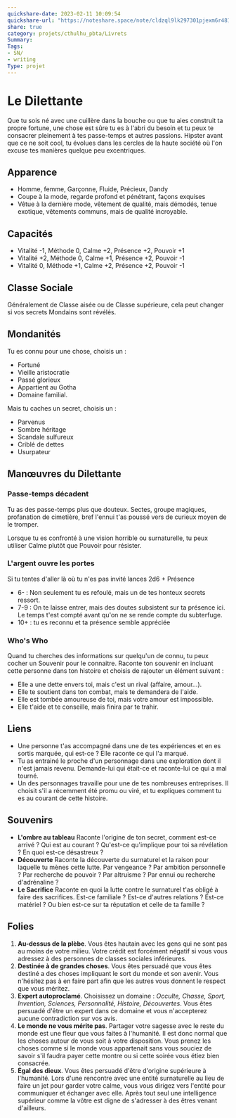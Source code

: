 ```yaml
---
quickshare-date: 2023-02-11 10:09:54
quickshare-url: "https://noteshare.space/note/cldzql9lk297301pjexm6r481#3NGEzCCsYTrIXZLmhlF9ckYQQsnrhCHXhwkRfEwet7U"
share: true 
category: projets/cthulhu_pbta/Livrets
Summary: 
Tags:
- SN/
- writing
Type: projet
---
```

# Le Dilettante

Que tu sois né avec une cuillère dans la bouche ou que tu aies construit ta propre fortune, une chose est sûre tu es à l'abri du besoin et tu peux te consacrer pleinement à tes passe-temps et autres passions. Hipster avant que ce ne soit cool, tu évolues dans les cercles de la haute société où l'on excuse tes manières quelque peu excentriques.

## Apparence

- Homme, femme, Garçonne, Fluide, Précieux, Dandy
- Coupe à la mode, regarde profond et pénétrant, façons exquises
- Vêtue à la dernière mode, vêtement de qualité, mais démodés, tenue exotique, vêtements communs, mais de qualité incroyable.

## Capacités

- Vitalité -1, Méthode 0, Calme +2, Présence +2, Pouvoir +1
- Vitalité +2, Méthode 0, Calme +1, Présence +2, Pouvoir -1
- Vitalité 0, Méthode +1, Calme +2, Présence +2, Pouvoir -1

## Classe Sociale

Généralement de Classe aisée ou de Classe supérieure, cela peut changer si vos secrets Mondains sont révélés.

## Mondanités

Tu es connu pour une chose, choisis un :

- Fortuné
- Vieille aristocratie
- Passé glorieux
- Appartient au Gotha
- Domaine familial.

Mais tu caches un secret, choisis un :

- Parvenus
- Sombre héritage
- Scandale sulfureux
- Criblé de dettes
- Usurpateur

## Manœuvres du Dilettante

### Passe-temps décadent

Tu as des passe-temps plus que douteux. Sectes, groupe magiques, profanation de cimetière, bref l'ennui t'as poussé vers de curieux moyen de le tromper.

Lorsque tu es confronté à une vision horrible ou surnaturelle, tu peux utiliser Calme plutôt que Pouvoir pour résister.

### L'argent ouvre les portes

Si tu tentes d'aller là où tu n'es pas invité lances 2d6 + Présence

- 6- : Non seulement tu es refoulé, mais un de tes honteux secrets ressort.
- 7-9 : On te laisse entrer, mais des doutes subsistent sur ta présence ici. Le temps t'est compté avant qu'on ne se rende compte du subterfuge.
- 10+ : tu es reconnu et ta présence semble appréciée

### Who's Who

Quand tu cherches des informations sur quelqu'un de connu, tu peux cocher un Souvenir pour le connaitre.
Raconte ton souvenir en incluant cette personne dans ton histoire et choisis de rajouter un élément suivant :

- Elle a une dette envers toi, mais c'est un rival (affaire, amour…).
- Elle te soutient dans ton combat, mais te demandera de l'aide.
- Elle est tombée amoureuse de toi, mais votre amour est impossible.
- Elle t'aide et te conseille, mais finira par te trahir.

## Liens

- Une personne t'as accompagné dans une de tes expériences et en es sortis marquée, qui est-ce ? Elle raconte ce qui l'a marqué.
- Tu as entrainé le proche d'un personnage dans une exploration dont il n'est jamais revenu. Demande-lui qui était-ce et raconte-lui ce qui a mal tourné.
- Un des personnages travaille pour une de tes nombreuses entreprises. Il choisit s'il a récemment été promu ou viré, et tu expliques comment tu es au courant de cette histoire.

## Souvenirs

- **L'ombre au tableau**
Raconte l'origine de ton secret, comment est-ce arrivé ? Qui est au courant ? Qu'est-ce qu'implique pour toi sa révélation ? En quoi est-ce désastreux ?
- **Découverte**
Raconte la découverte du surnaturel et la raison pour laquelle tu mènes cette lutte. Par vengeance ? Par ambition personnelle ? Par recherche de pouvoir ? Par altruisme ? Par ennui ou recherche d'adrénaline ?
- **Le Sacrifice**
Raconte en quoi la lutte contre le surnaturel t'as obligé à faire des sacrifices. Est-ce familiale ? Est-ce d'autres relations ? Est-ce matériel ? Ou bien est-ce sur ta réputation et celle de ta famille ?


## Folies

1. **Au-dessus de la plèbe**.
Vous êtes hautain avec les gens qui ne sont pas au moins de votre milieu. Votre crédit est forcément négatif si vous vous adressez à des personnes de classes sociales inférieures.
2. **Destinée à de grandes choses**.
Vous êtes persuadé que vous êtes destiné a des choses impliquant le sort du monde et son avenir. Vous n'hésitez pas à en faire part afin que les autres vous donnent le respect que vous méritez.
3. **Expert autoproclamé**.
Choisissez un domaine : _Occulte, Chasse, Sport, Invention, Sciences, Personnalité, Histoire, Découvertes_. Vous êtes persuadé d'être un expert dans ce domaine et vous n'accepterez aucune contradiction sur vos avis.
4. **Le monde ne vous mérite pas**.
Partager votre sagesse avec le reste du monde est une fleur que vous faites à l'humanité. Il est donc normal que les choses autour de vous soit à votre disposition. Vous prenez les choses comme si le monde vous appartenait sans vous souciez de savoir s'il faudra payer cette montre ou si cette soirée vous étiez bien consacrée.
5. **Égal des dieux**.
Vous êtes persuadé d'être d'origine supérieure à l'humanité. Lors d'une rencontre avec une entité surnaturelle au lieu de faire un jet pour garder votre calme, vous vous dirigez vers l'entité pour communiquer et échanger avec elle. Après tout seul une intelligence supérieur comme la vôtre est digne de s'adresser à des êtres venant d'ailleurs.
